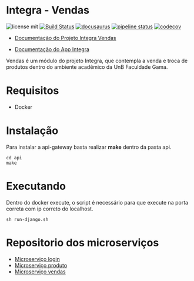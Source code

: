 # Integra - Vendas

![license mit](https://img.shields.io/badge/license-MIT-blue.svg) 
[![Build Status](https://travis-ci.com/fga-eps-mds/2018.2-iFood.svg?branch=master)](https://travis-ci.com/fga-eps-mds/2018.2-iFood)
[![docusaurus](https://img.shields.io/badge/doc-Docusaurus-blue.svg)](https://fga-eps-mds.github.io/2018.2-iFood/)
[![pipeline status](https://gitlab.com/integra-vendas/api-gateway/badges/master/pipeline.svg)](https://gitlab.com/integra-vendas/api-gateway/commits/master)
[![codecov](https://codecov.io/gh/fga-eps-mds/2018.2-iFood/branch/master/graph/badge.svg)](https://codecov.io/gh/fga-eps-mds/2018.2-iFood)

* [Documentação do Projeto Integra Vendas](https://fga-eps-mds.github.io/2018.2-iFood/)

* [Documentação do App Integra](https://fga-eps-mds.github.io/2018.2-FGAPP-FrontEnd)


Vendas é um módulo do projeto Integra, que contempla a venda e troca de produtos dentro do ambiente acadêmico da UnB Faculdade Gama.

# Requisitos
* Docker

# Instalação
Para instalar a api-gateway basta realizar **make** dentro da pasta api.

```shell
cd api
make
```

# Executando
Dentro do docker execute, o script é necessário para que execute na porta correta com ip correto do localhost.
```shell
sh run-django.sh
```


# Repositorio dos microserviços
* [Microserviço login](https://github.com/fga-eps-mds/2018.2-FGAPP-login)
* [Microserviço produto](https://github.com/fga-eps-mds/2018.2-FGAPP-produto)
* [Microserviço vendas](https://github.com/fga-eps-mds/2018.2-FGAPP-vendas)

